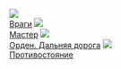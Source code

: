 ![](/books/sf_history/Дмитрий%20Шидловский/Враги.jpg)  
[Враги](/books/sf_history/Дмитрий%20Шидловский/Враги)
![](/books/sf_history/Дмитрий%20Шидловский/Мастер.jpg)  
[Мастер](/books/sf_history/Дмитрий%20Шидловский/Мастер)
![](/books/sf_history/Дмитрий%20Шидловский/Орден.%20Дальняя%20дорога.jpg)  
[Орден. Дальняя дорога](/books/sf_history/Дмитрий%20Шидловский/Орден.%20Дальняя%20дорога)
![](/books/sf_history/Дмитрий%20Шидловский/Противостояние.jpg)  
[Противостояние](/books/sf_history/Дмитрий%20Шидловский/Противостояние)